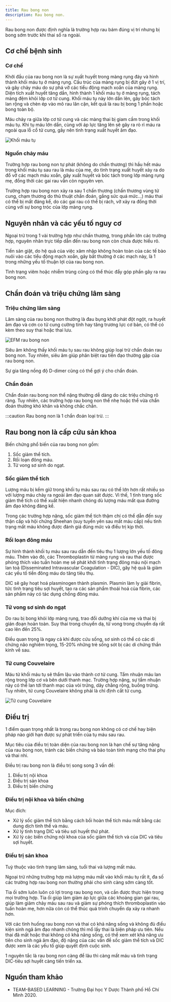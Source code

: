 ```yaml
---
title: Rau bong non
description: Rau bong non.
---
```


Rau bong non được định nghĩa là trường hợp rau bám đúng vị trí nhưng bị bong sớm trước khi thai sổ ra ngoài.

## Cơ chế bệnh sinh

### Cơ chế

Khởi đầu của rau bong non là sự xuất huyết trong màng rụng đáy và hình thành khối máu tụ ở màng rụng. Cấu trúc của màng rụng bị đứt gãy ở 1 vị trí, và gây chảy máu do sự phá vỡ các tiểu động mạch xoắn của màng rụng. Diện tích xuất huyết tăng dần, hình thành 1 khối máu tụ ở màng rụng, tách màng đệm khỏi lớp cơ tử cung. Khối máu tụ này lớn dần lên, gây bóc tách lan rộng và chèn ép vào mô rau lân cận, kết quả là rau bị bong 1 phần hoặc bong toàn bộ.

Máu chảy ra giữa lớp cơ tử cung và các màng thai bị giam cầm trong khối máu tụ. Khi tụ máu lớn dần, cùng với áp lực tăng lên sẽ gây ra rò rỉ máu ra ngoài qua lỗ cổ tử cung, gây nên tình trạng xuất huyết âm đạo.

![Khối máu tụ](../../../assets/san-khoa/rau-bong-non/khoi-mau-tu.png)

### Nguồn chảy máu

Trường hợp rau bong non tự phát (không do chấn thương) thì hầu hết máu trong khối máu tụ sau rau là máu của mẹ, do tình trạng xuất huyết xảy ra do đổ vỡ các mạch máu xoắn, gây xuất huyết và bóc tách trong lớp màng rụng mẹ, đồng thời các gai rau vẫn còn nguyên vẹn.

Trường hợp rau bong non xảy ra sau 1 chấn thương (chấn thương vùng tử cung, chạm thương do thủ thuật chẩn đoán, gắng sức quá mức...) máu thai có thể bị mất đáng kể, do các gai rau có thể bị rách, vỡ xảy ra đồng thời cùng với sự bong tróc của lớp màng rụng.

## Nguyên nhân và các yếu tố nguy cơ

Ngoại trừ trong 1 vài trường hợp như chấn thương, trong phần lớn các trường hợp, nguyên nhân trực tiếp dẫn đến rau bong non còn chưa được hiểu rõ.

Tiền sản giật, do hệ quả của việc xâm nhập không hoàn toàn của các tế bào nuôi vào các tiểu động mạch
xoắn, gây bất thường ở các mạch này, là 1 trong những yếu tố thuận lợi của rau bong non.

Tình trạng viêm hoặc nhiễm trùng cũng có thể thúc đẩy góp phần gây ra rau bong non.

## Chẩn đoán và triệu chứng lâm sàng

### Triệu chứng lâm sàng

Lâm sàng của rau bong non thường là đau bụng khởi phát đột ngột, ra huyết âm đạo và cơn co tử cung cường tính hay tăng trương lực cơ bản, có thể có kèm theo suy thai hoặc thai lưu.

![EFM rau bong non](../../../assets/san-khoa/rau-bong-non/EFM-rau-bong-non.png)

Siêu âm không thấy khối máu tụ sau rau không giúp loại trừ chẩn đoán rau bong non. Tuy nhiên, siêu âm giúp phân biệt rau tiền đạo thường gặp của rau bong non.

Sự gia tăng nồng độ D-dimer cũng có thể gợi ý cho chẩn đoán.

### Chẩn đoán

Chẩn đoán rau bong non thể nặng thường dễ dàng do các triệu chứng rõ ràng. Tuy nhiên, các trường hợp rau bong non thể nhẹ hoặc thể vừa chẩn đoán thường khó khăn và không chắc chắn.

:::caution
Rau bong non là 1 chẩn đoán loại trừ.
:::

## Rau bong non là cấp cứu sản khoa

Biến chứng phổ biến của rau bong non gồm:

1. Sốc giảm thể tích.
2. Rối loạn đông máu.
3. Tử vong sơ sinh do ngạt.

### Sốc giảm thể tích

Lượng máu bị kềm giữ trong khối tụ máu sau rau có thể lớn hơn rất nhiều so với lượng máu chảy ra ngoài âm đạo quan sát được. Vì thế, 1 tình trạng sốc giảm thể tích có thể xuất hiện nhanh chóng dù lượng máu mất qua đường âm đạo không đáng kể.

Trong các trường hợp nặng, sốc giảm thể tích thậm chí có thể dẫn đến suy thận cấp và hội chứng Sheehan (suy tuyến yên sau mất máu cấp) nếu tình trạng mất máu không được đánh giá đúng mức và điều trị kịp thời.

### Rối loạn đông máu

Sự hình thành khối tụ máu sau rau dẫn đến tiêu thụ 1 lượng lớn yếu tố đông máu. Thêm vào đó, các
Thromboplastin từ màng rụng và rau thai được phóng thích vào tuần hoàn mẹ sẽ phát khởi tình trạng đông máu
nội mạch lan toả (Disseminated Intravascular Coagulation - DIC), gây hệ quả là giảm các yếu tố tiền đông máu do tăng tiêu thụ.

DIC sẽ gây hoạt hoá plasminogen thành plasmin. Plasmin làm ly giải fibrin, tức tình trạng tiêu sợi
huyết, tạo ra các sản phẩm thoái hoá của fibrin, các sản phẩm này có tác dụng chống đông máu.

### Tử vong sơ sinh do ngạt

Do rau bị bong khỏi lớp màng rụng, trao đổi dưỡng khí của mẹ và thai bị gián đoạn hoàn toàn. Suy thai trong chuyển dạ, tử vong trong chuyển dạ rất cao lên đến 25%.

Điều quan trọng là ngay cả khi được cứu sống, sơ sinh có thể có các di chứng não nghiêm trọng, 15-20% những trẻ sống sót bị các di chứng thần kinh về sau.

### Tử cung Couvelaire

Máu từ khối máu tụ sẽ thẩm lậu vào thành cơ tử cung. Tẩm nhuận máu lan rộng trong lớp cơ và bên dưới thanh
mạc. Trường hợp nặng, sự tẩm nhuận này có thể lan tới thanh mạc của vòi trứng, dây chằng rộng, buồng trứng.
Tuy nhiên, tử cung Couvelaire không phải là chỉ định cắt tử cung.

![Tử cung Couvelaire](../../../assets/san-khoa/rau-bong-non/tu-cung-couvelaire.png)

## Điều trị

1 điểm quan trọng nhất là trong rau bong non không có cơ chế hay biện pháp nào giới hạn được sự phát triển của tụ máu sau rau.

Mục tiêu của điều trị toàn diện của rau bong non là hạn chế sự tăng nặng của rau bong non, tránh các biến chứng và bảo toàn tính mạng cho thai phụ và thai nhi.

Điều trị rau bong non là điều trị song song 3 vấn đề:

1. Điều trị nội khoa
2. Điều trị sản khoa
3. Điều trị biến chứng

### Điều trị nội khoa và biến chứng

Mục đích:

- Xử lý sốc giảm thể tích bằng cách bồi hoàn thể tích máu mất bằng các dung dịch tinh thể và máu.
- Xử lý tình trạng DIC và tiêu sợi huyết thứ phát.
- Xử lý các biến chứng nội khoa của sốc giảm thể tích và của DIC và tiêu sợi huyết.

### Điều trị sản khoa

Tuỳ thuộc vào tình trạng lâm sàng, tuổi thai và lượng mất máu.

Ngoại trừ những trường hợp mà lượng máu mất vào khối máu tụ rất ít, đa số các trường hợp rau bong non thường phải cho sinh càng sớm càng tốt.

Tia ối sớm luôn luôn có lợi trong rau bong non, và cần được thực hiện trong mọi trường hợp. Tia ối giúp làm giảm áp lực giữa các khoảng gian gai rau, giúp làm giảm chảy máu sau rau và giảm sự phóng thích thromboplastin vào tuần hoàn mẹ, hơn nữa còn có thể thúc quá trình chuyển dạ xảy ra nhanh hơn.

Với các tình huống rau bong non và thai có khả năng sống và không đủ điều kiện sinh ngã âm đạo nhanh chóng thì mổ lấy thai là biện pháp ưu tiên. Nếu thai đã mất hoặc thai không có khả năng sống, có thể xem xét khả năng ưu tiên cho sinh ngả âm đạo, độ nặng của các vấn đề sốc giảm thể tích và DIC được xem là các yếu tố giúp quyết định cuộc sinh.

1 nguyên tắc là rau bong non càng để lâu thì càng mất máu và tình trạng DIC-tiêu sợi huyết càng tiến triển xa.

## Nguồn tham khảo

- TEAM-BASED LEARNING - Trường Đại học Y Dược Thành phố Hồ Chí Minh 2020.
